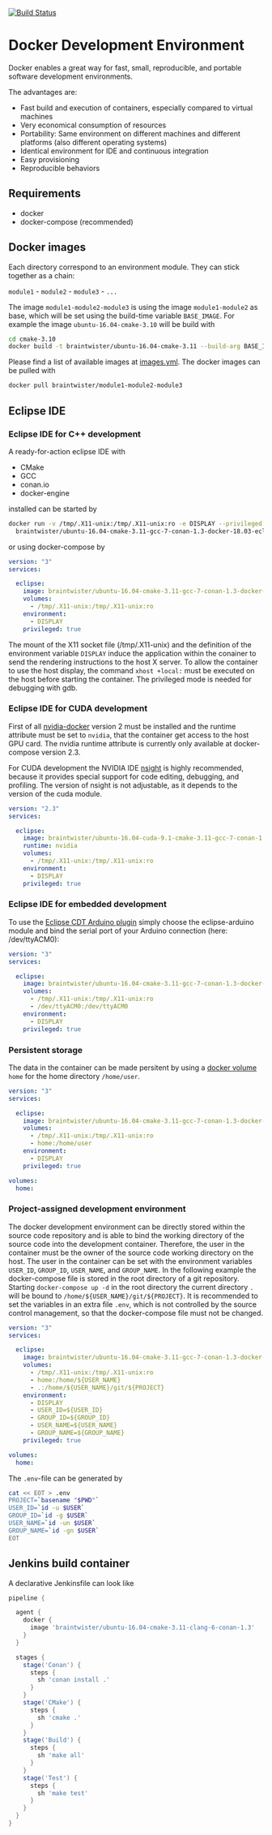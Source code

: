 [![Build Status](https://jenkins.braintwister.eu/buildStatus/icon?job=BrainTwister/docker-devel-env/master)](https://jenkins.braintwister.eu/job/BrainTwister/job/docker-devel-env/job/master/)

# Docker Development Environment

Docker enables a great way for fast, small, reproducible, and portable software development environments.

The advantages are:

 * Fast build and execution of containers, especially compared to virtual machines
 * Very economical consumption of resources
 * Portability: Same environment on different machines and different platforms (also different operating systems)
 * Identical environment for IDE and continuous integration
 * Easy provisioning 
 * Reproducible behaviors


## Requirements

 * docker
 * docker-compose (recommended)


## Docker images

Each directory correspond to an environment module. They can stick together as
a chain:

`module1` - `module2` - `module3` - `...`

The image `module1-module2-module3` is using the image `module1-module2` as
base, which will be set using the build-time variable `BASE_IMAGE`. For
example the image `ubuntu-16.04-cmake-3.10` will be build with

```bash
cd cmake-3.10
docker build -t braintwister/ubuntu-16.04-cmake-3.11 --build-arg BASE_IMAGE=braintwister/ubuntu-16.04 .
```

Please find a list of available images at [images.yml](images.yml).
The docker images can be pulled with

```bash
docker pull braintwister/module1-module2-module3
```


## Eclipse IDE
### Eclipse IDE for C++ development

A ready-for-action eclipse IDE with 

 * CMake
 * GCC
 * conan.io
 * docker-engine

installed can be started by

```bash
docker run -v /tmp/.X11-unix:/tmp/.X11-unix:ro -e DISPLAY --privileged \
  braintwister/ubuntu-16.04-cmake-3.11-gcc-7-conan-1.3-docker-18.03-eclipse-cpp-4.7.3
```

or using docker-compose by

```yaml
version: "3"
services:

  eclipse:
    image: braintwister/ubuntu-16.04-cmake-3.11-gcc-7-conan-1.3-docker-18.03-eclipse-cpp-4.7.3
    volumes:
      - /tmp/.X11-unix:/tmp/.X11-unix:ro 
    environment:
      - DISPLAY
    privileged: true
```

The mount of the X11 socket file (/tmp/.X11-unix) and the definition of the
environment variable `DISPLAY` induce the application within the conainer to
send the rendering instructions to the host X server. To allow the container to
use the host display, the command `xhost +local:` must be executed on the host
before starting the container. The privileged mode is needed for debugging with
gdb.


### Eclipse IDE for CUDA development

First of all [nvidia-docker](https://github.com/NVIDIA/nvidia-docker) version 2
must be installed and the runtime attribute must be set to `nvidia`, that the
container get access to the host GPU card.  The nvidia runtime attribute is
currently only available at docker-compose version 2.3.

For CUDA development the NVIDIA IDE
[nsight](https://developer.nvidia.com/nsight-eclipse-edition) is highly
recommended, because it provides special support for code editing, debugging,
and profiling. The version of nsight is not adjustable, as it depends to the
version of the cuda module.

```yaml
version: "2.3"
services:

  eclipse:
    image: braintwister/ubuntu-16.04-cuda-9.1-cmake-3.11-gcc-7-conan-1.3-nsight
    runtime: nvidia
    volumes:
      - /tmp/.X11-unix:/tmp/.X11-unix:ro
    environment:
      - DISPLAY
    privileged: true
```


### Eclipse IDE for embedded development

To use the [Eclipse CDT Arduino
plugin](https://marketplace.eclipse.org/content/eclipse-c-ide-arduino) simply
choose the eclipse-arduino module and bind the serial port of your Arduino
connection (here: /dev/ttyACM0):

```yaml
version: "3"
services:

  eclipse:
    image: braintwister/ubuntu-16.04-cmake-3.11-gcc-7-conan-1.3-docker-18.03-eclipse-arduino-4.7.3
    volumes:
      - /tmp/.X11-unix:/tmp/.X11-unix:ro
      - /dev/ttyACM0:/dev/ttyACM0
    environment:
      - DISPLAY
    privileged: true
```

### Persistent storage

The data in the container can be made persitent by using a [docker
volume](https://docs.docker.com/storage/volumes/) `home` for the home directory
`/home/user`.

```yaml
version: "3"
services:

  eclipse:
    image: braintwister/ubuntu-16.04-cmake-3.11-gcc-7-conan-1.3-docker-18.03-eclipse-cpp-4.7.3
    volumes:
      - /tmp/.X11-unix:/tmp/.X11-unix:ro 
      - home:/home/user
    environment:
      - DISPLAY
    privileged: true

volumes:
  home:
```


### Project-assigned development environment

The docker development environment can be directly stored within the source
code repository and is able to bind the working directory of the source code
into the development container. Therefore, the user in the container must be
the owner of the source code working directory on the host.  The user in the
container can be set with the environment variables `USER_ID`, `GROUP_ID`,
`USER_NAME`, and `GROUP_NAME`. In the following example the docker-compose file
is stored in the root directory of a git repository. Starting `docker-compose
up -d` in the root directory the current directory `.` will be bound to
`/home/${USER_NAME}/git/${PROJECT}`. It is recommended to set the variables in
an extra file `.env`, which is not controlled by the source control management,
so that the docker-compose file must not be changed.

```yaml
version: "3"
services:

  eclipse:
    image: braintwister/ubuntu-16.04-cmake-3.11-gcc-7-conan-1.3-docker-18.03-eclipse-cpp-4.7.3
    volumes:
      - /tmp/.X11-unix:/tmp/.X11-unix:ro 
      - home:/home/${USER_NAME}
      - .:/home/${USER_NAME}/git/${PROJECT}
    environment:
      - DISPLAY
      - USER_ID=${USER_ID}
      - GROUP_ID=${GROUP_ID}
      - USER_NAME=${USER_NAME}
      - GROUP_NAME=${GROUP_NAME}
    privileged: true

volumes:
  home:
```

The `.env`-file can be generated by

```bash
cat << EOT > .env 
PROJECT=`basename "$PWD"`
USER_ID=`id -u $USER`
GROUP_ID=`id -g $USER`
USER_NAME=`id -un $USER`
GROUP_NAME=`id -gn $USER`
EOT
```


## Jenkins build container

A declarative Jenkinsfile can look like

```groovy
pipeline {

  agent {
    docker {
      image 'braintwister/ubuntu-16.04-cmake-3.11-clang-6-conan-1.3'
    }
  }

  stages {
    stage('Conan') {
      steps {
        sh 'conan install .'
      }
    }
    stage('CMake') {
      steps {
        sh 'cmake .'
      }
    }
    stage('Build') {
      steps {
        sh 'make all'
      }
    }
    stage('Test') {
      steps {
        sh 'make test'
      }
    }
  }
}
```
